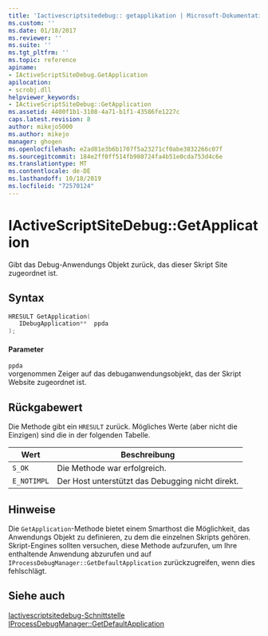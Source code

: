 ```yaml
---
title: 'Iactivescriptsitedebug:: getapplikation | Microsoft-Dokumentation'
ms.custom: ''
ms.date: 01/18/2017
ms.reviewer: ''
ms.suite: ''
ms.tgt_pltfrm: ''
ms.topic: reference
apiname:
- IActiveScriptSiteDebug.GetApplication
apilocation:
- scrobj.dll
helpviewer_keywords:
- IActiveScriptSiteDebug::GetApplication
ms.assetid: 4400f1b1-3108-4a71-b1f1-43586fe1227c
caps.latest.revision: 8
author: mikejo5000
ms.author: mikejo
manager: ghogen
ms.openlocfilehash: e2ad81e3b6b1707f5a23271cf0abe3832266c07f
ms.sourcegitcommit: 184e2ff0ff514fb980724fa4b51e0cda753d4c6e
ms.translationtype: MT
ms.contentlocale: de-DE
ms.lasthandoff: 10/18/2019
ms.locfileid: "72570124"
---
```

# <a name="iactivescriptsitedebuggetapplication"></a>IActiveScriptSiteDebug::GetApplication
Gibt das Debug-Anwendungs Objekt zurück, das dieser Skript Site zugeordnet ist.  
  
## <a name="syntax"></a>Syntax  
  
```cpp
HRESULT GetApplication(  
   IDebugApplication**  ppda  
);  
```  
  
#### <a name="parameters"></a>Parameter  
 `ppda`  
 vorgenommen Zeiger auf das debuganwendungsobjekt, das der Skript Website zugeordnet ist.  
  
## <a name="return-value"></a>Rückgabewert  
 Die Methode gibt ein `HRESULT` zurück. Mögliches Werte (aber nicht die Einzigen) sind die in der folgenden Tabelle.  
  
|Wert|Beschreibung|  
|-----------|-----------------|  
|`S_OK`|Die Methode war erfolgreich.|  
|`E_NOTIMPL`|Der Host unterstützt das Debugging nicht direkt.|  
  
## <a name="remarks"></a>Hinweise  
 Die `GetApplication`-Methode bietet einem Smarthost die Möglichkeit, das Anwendungs Objekt zu definieren, zu dem die einzelnen Skripts gehören. Skript-Engines sollten versuchen, diese Methode aufzurufen, um Ihre enthaltende Anwendung abzurufen und auf `IProcessDebugManager::GetDefaultApplication` zurückzugreifen, wenn dies fehlschlägt.  
  
## <a name="see-also"></a>Siehe auch  
 [Iactivescriptsitedebug-Schnittstelle](../../winscript/reference/iactivescriptsitedebug-interface.md)    
 [IProcessDebugManager::GetDefaultApplication](../../winscript/reference/iprocessdebugmanager-getdefaultapplication.md)